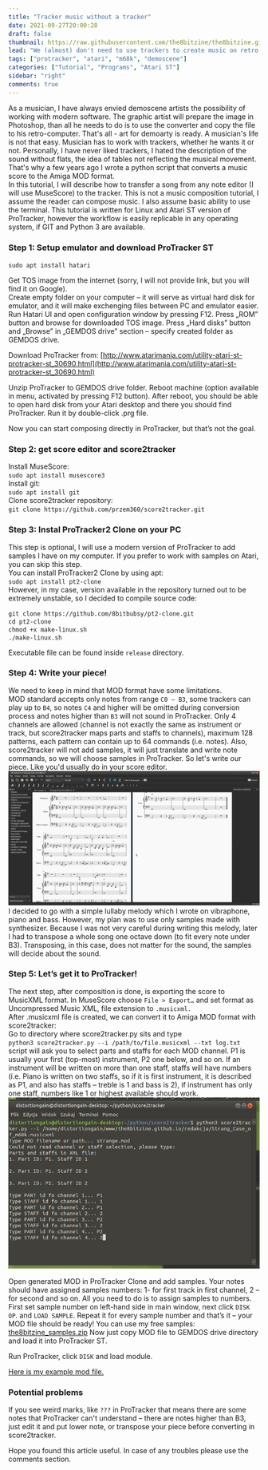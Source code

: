 ```yaml
---
title: "Tracker music without a tracker"
date: 2021-09-27T20:00:28
draft: false
thumbnail: https://raw.githubusercontent.com/the8bitzine/the8bitzine.github.io/media/media/2021/pro-tracker-2-clone.png
lead: "We (almost) don't need to use trackers to create music on retro computers. There is an easier way."
tags: ["protracker", "atari", "m68k", "demoscene"]
categories: ["Tutorial", "Programs", "Atari ST"]
sidebar: "right"
comments: true
---
```


As a musician, I have always envied demoscene artists the possibility of working with modern software. The graphic artist will prepare the image in Photoshop, than all he needs to do is to use the converter and copy the file to his retro-computer. That's all - art for demoarty is ready. A musician's life is not that easy. Musician has to work with trackers, whether he wants it or not. Personally, I have never liked trackers, I hated the description of the sound without flats, the idea of tables not reflecting the musical movement. That's why a few years ago I wrote a python script that converts a music score to the Amiga MOD format.  
In this tutorial, I will describe how to transfer a song from any note editor (I will use MuseScore) to the tracker. This is not a music composition tutorial, I assume the reader can compose music. I also assume basic ability to use the terminal. This tutorial is written for Linux and Atari ST version of ProTracker, however the workflow is easily replicable in any operating system, if GIT and Python 3 are available. 

### Step 1: Setup emulator and download ProTracker ST
`sudo apt install hatari`  
  
Get TOS image from the internet (sorry, I will not provide link, but you will find it on Google).  
Create empty folder on your computer – it will serve as virtual hard disk for emulator, and it will make exchenging files between PC and emulator easier.  
Run Hatari UI and open configuration window by pressing F12. Press „ROM” button and browse for downloaded TOS image. Press „Hard disks” button and „Browse” in „GEMDOS drive” section – specify created folder as GEMDOS drive.  
  
Download ProTracker from: [http://www.atarimania.com/utility-atari-st-protracker-st_30690.html](http://www.atarimania.com/utility-atari-st-protracker-st_30690.html)  
  
Unzip ProTracker to GEMDOS drive folder. Reboot machine (option available in menu, activated by pressing F12 button). After reboot, you should be able to open hard disk from your Atari desktop and there you should find ProTracker. Run it by double-click .prg file.  
  
Now you can start composing directly in ProTracker, but that’s not the goal.  
  
### Step 2: get score editor and score2tracker
Install MuseScore:  
`sudo apt install musescore3`  
Install git:  
`sudo apt install git`  
Clone score2tracker repository:  
`git clone https://github.com/przem360/score2tracker.git`  
  
### Step 3: Instal ProTracker2 Clone on your PC
This step is optional, I will use a modern version of ProTracker to add samples I have on my computer. If you prefer to work with samples on Atari, you can skip this step.  
You can install ProTracker2 Clone by using apt:  
`sudo apt install pt2-clone`  
However, in my case, version available in the repository turned out to be extremely unstable, so I decided to compile source code:  
  
~~~
git clone https://github.com/8bitbubsy/pt2-clone.git  
cd pt2-clone  
chmod +x make-linux.sh    
./make-linux.sh
~~~
  
Executable file can be found inside `release` directory.  
   
  
### Step 4: Write your piece!
We need to keep in mind that MOD format have some limitations.  
MOD standard accepts only notes from range `C0 – B3`, some trackers can play up to `B4`, so notes `C4` and higher will be omitted during conversion process and notes higher than `B3` will not sound in ProTracker. Only 4 channels are allowed (channel is not exactly the same as instrument or track, but score2tracker maps parts and staffs to channels), maximum 128 patterns, each pattern can contain up to 64 commands (i.e. notes).
Also, score2tracker will not add samples, it will just translate and write note commands, so we will choose samples in ProTracker.
So let's write our piece. Like you'd usually do in your score editor. 
![MuseScore 3](https://raw.githubusercontent.com/the8bitzine/the8bitzine.github.io/media/media/2021/muse_score.png)  
I decided  to go with a simple lullaby melody which I wrote on vibraphone, piano and bass. However, my plan was to use only samples made with synthesizer. Because I was not very careful during writing this melody, later I had to transpose a whole song one octave down (to fit every note under B3). Transposing, in this case, does not matter for the sound, the samples will decide about the sound. 
  
### Step 5: Let’s get it to ProTracker!
The next step, after composition is done, is exporting the score to MusicXML format. In MuseScore choose `File > Export…` and set format as Uncompressed Music XML, file extension to `.musicxml.`   
After .musicxml file is created, we can convert it to Amiga MOD format with score2tracker:  
Go to directory where score2tracker.py sits and type  
`python3 score2tracker.py --i /path/to/file.musicxml --txt log.txt`  
script will ask you to select parts and staffs for each MOD channel. P1 is usually your first (top-most) instrument, P2 one below, and so on. If an instrument will be written on more than one staff, staffs will have numbers (i.e. Piano is written on two staffs, so if it is first instrument, it is described as P1, and also has staffs – treble is 1 and bass is 2), if instrument has only one staff, numbers like 1 or highest available should work.  
![score2tracker.py converting XML to MOD in commandline](https://raw.githubusercontent.com/the8bitzine/the8bitzine.github.io/media/media/2021/selecting_staff.png) 
  
Open generated MOD in ProTracker Clone and add samples. Your notes should have assigned samples numbers: 1- for first track in first channel, 2 – for second and so on. All you need to do is to assign samples to numbers. First set sample number on left-hand side in main window, next click `DISK OP`. and `LOAD SAMPLE`. Repeat it for every sample number and that’s it – your MOD file should be ready!
You can use my free samples: [the8bitzine_samples.zip](https://github.com/the8bitzine/the8bitzine.github.io/raw/media/media/2021/the8bitzine_samples.zip)
Now just copy MOD file to GEMDOS drive directory and load it into ProTracker ST.

Run ProTracker, click `DISK` and load module.  
  
[Here is my example mod file.](https://github.com/the8bitzine/the8bitzine.github.io/raw/media/media/2021/the8bitzine.mod)

### Potential problems
If you see weird marks, like `???` in ProTracker that means there are some notes that ProTracker can't understand – there are notes higher than B3, just edit it and put lower note, or transpose your piece before converting in score2tracker.  
  
Hope you found this article useful. In case of any troubles please use the comments section. 